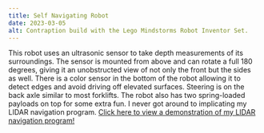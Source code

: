 ```yaml
---
title: Self Navigating Robot
date: 2023-03-05
alt: Contraption build with the Lego Mindstorms Robot Inventor Set.
---
```


This robot uses an ultrasonic sensor to take depth measurements of its surroundings. The sensor is mounted from above and can rotate a full 180 degrees, giving it an unobstructed view of not only the front but the sides as well. There is a color sensor in the bottom of the robot allowing it to detect edges and avoid driving off elevated surfaces. Steering is on the back axle similar to most forklifts. The robot also has two spring-loaded payloads on top for some extra fun. I never got around to implicating my LIDAR navigation program. [Click here to view a demonstration of my LIDAR navigation program!](https://scratch.mit.edu/projects/791928472/)

